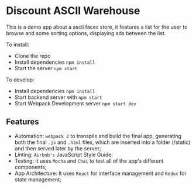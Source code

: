 # Discount ASCII Warehouse

This is a demo app about a ascii faces store, it features a list for the user to browse and some sorting options, displaying ads between the list.

To install:

 * Clone the repo
 * Install dependencies  `npm install`
 * Start the server `npm start`

To develop:

* Install dependencies  `npm install`
* Start backend server with `npm start`
* Start Webpack Development server `npm start dev`


Features
----

- Automation: `webpack 2` to transpile and build the final app, generating both the final `.js` and `.html` files, which are inserted into a folder (/static) and then served later by the server;
- Linting: `Airbnb's` JavaScript Style Guide;
- Testing: it uses `Mocha` and `Chai` to test all of the app's different components;
- App Architecture: It uses `React` for interface management and `Redux` for state management;  
